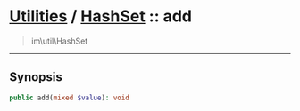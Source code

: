 # [Utilities](util.md) / [HashSet](util-HashSet.md) :: add
 > im\util\HashSet
____

## Synopsis
```php
public add(mixed $value): void
```
